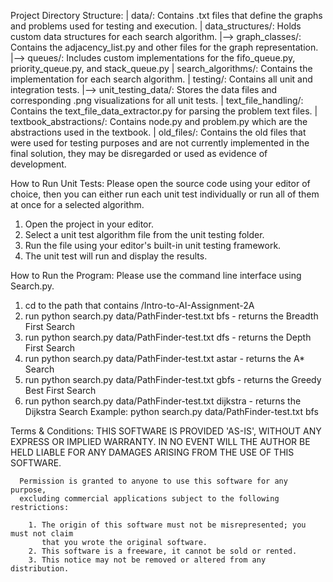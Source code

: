 Project Directory Structure:
    <Project>
       | data/: Contains .txt files that define the graphs and problems used for testing and execution.
       | data_structures/: Holds custom data structures for each search algorithm.
       |-->     graph_classes/: Contains the adjacency_list.py and other files for the graph representation.
       |-->     queues/: Includes custom implementations for the fifo_queue.py, priority_queue.py, and stack_queue.py
       | search_algorithms/: Contains the implementation for each search algorithm.
       | testing/: Contains all unit and integration tests.
       |-->     unit_testing_data/: Stores the data files and corresponding .png visualizations for all unit tests.
       | text_file_handling/: Contains the text_file_data_extractor.py for parsing the problem text files.
       | textbook_abstractions/: Contains node.py and problem.py which are the abstractions used in the textbook.
       | old_files/: Contains the old files that were used for testing purposes and are not currently implemented in the 
         final solution, they may be disregarded or used as evidence of development.


How to Run Unit Tests:
Please open the source code using your editor of choice, 
then you can either run each unit test individually or run all of them at once for a selected algorithm.
1. Open the project in your editor.
2. Select a unit test algorithm file from the unit testing folder.
3. Run the file using your editor's built-in unit testing framework.
4. The unit test will run and display the results.


How to Run the Program:
Please use the command line interface using Search.py. 
1. cd to the path that contains /Intro-to-AI-Assignment-2A
2. run python search.py data/PathFinder-test.txt bfs - returns the Breadth First Search
3. run python search.py data/PathFinder-test.txt dfs - returns the Depth First Search
4. run python search.py data/PathFinder-test.txt astar - returns the A* Search
5. run python search.py data/PathFinder-test.txt gbfs - returns the Greedy Best First Search
6. run python search.py data/PathFinder-test.txt dijkstra - returns the Dijkstra Search
Example: python search.py data/PathFinder-test.txt bfs


Terms & Conditions:
THIS SOFTWARE IS PROVIDED 'AS-IS', WITHOUT ANY EXPRESS OR IMPLIED WARRANTY. 
	  IN NO EVENT WILL THE AUTHOR BE HELD LIABLE FOR ANY DAMAGES ARISING FROM THE 
	  USE OF THIS SOFTWARE.
  
      Permission is granted to anyone to use this software for any purpose, 
	  excluding commercial applications subject to the following restrictions:
  
		1. The origin of this software must not be misrepresented; you must not claim 
		   that you wrote the original software.
		2. This software is a freeware, it cannot be sold or rented.
		3. This notice may not be removed or altered from any distribution.